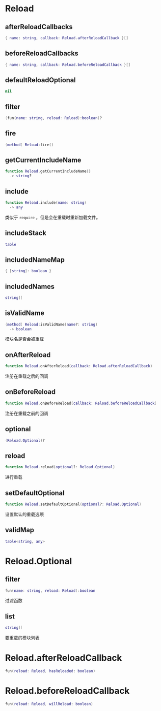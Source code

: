 # Reload

## afterReloadCallbacks

```lua
{ name: string, callback: Reload.afterReloadCallback }[]
```

## beforeReloadCallbacks

```lua
{ name: string, callback: Reload.beforeReloadCallback }[]
```

## defaultReloadOptional

```lua
nil
```

## filter

```lua
(fun(name: string, reload: Reload):boolean)?
```

## fire

```lua
(method) Reload:fire()
```

## getCurrentIncludeName

```lua
function Reload.getCurrentIncludeName()
  -> string?
```

## include

```lua
function Reload.include(name: string)
  -> any
```

 类似于 `require` ，但是会在重载时重新加载文件。
## includeStack

```lua
table
```

## includedNameMap

```lua
{ [string]: boolean }
```

## includedNames

```lua
string[]
```

## isValidName

```lua
(method) Reload:isValidName(name?: string)
  -> boolean
```

 模块名是否会被重载
## onAfterReload

```lua
function Reload.onAfterReload(callback: Reload.afterReloadCallback)
```

 注册在重载之后的回调
## onBeforeReload

```lua
function Reload.onBeforeReload(callback: Reload.beforeReloadCallback)
```

 注册在重载之前的回调
## optional

```lua
(Reload.Optional)?
```

## reload

```lua
function Reload.reload(optional?: Reload.Optional)
```

 进行重载
## setDefaultOptional

```lua
function Reload.setDefaultOptional(optional?: Reload.Optional)
```

 设置默认的重载选项
## validMap

```lua
table<string, any>
```


# Reload.Optional

## filter

```lua
fun(name: string, reload: Reload):boolean
```

过滤函数
## list

```lua
string[]
```

要重载的模块列表

# Reload.afterReloadCallback


```lua
fun(reload: Reload, hasReloaded: boolean)
```


# Reload.beforeReloadCallback


```lua
fun(reload: Reload, willReload: boolean)
```


